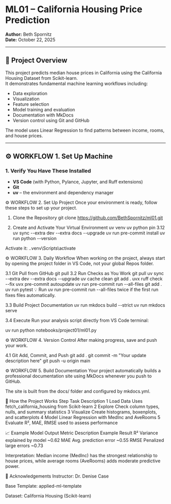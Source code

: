# ML01 – California Housing Price Prediction  

**Author:** Beth Spornitz  
**Date:** October 22, 2025  

---

## 🧠 Project Overview  

This project predicts median house prices in California using the California Housing Dataset from Scikit-learn.  
It demonstrates fundamental machine learning workflows including:
- Data exploration  
- Visualization  
- Feature selection  
- Model training and evaluation  
- Documentation with MkDocs  
- Version control using Git and GitHub  

The model uses Linear Regression to find patterns between income, rooms, and house prices.

---

## ⚙️ WORKFLOW 1. Set Up Machine  

### 1. Verify You Have These Installed
- **VS Code** (with Python, Pylance, Jupyter, and Ruff extensions)
- **Git**
- **uv** – the environment and dependency manager

⚙️ WORKFLOW 2. Set Up Project
Once your environment is ready, follow these steps to set up your project.

1. Clone the Repository
git clone https://github.com/BethSpornitz/ml01.git

1. Create and Activate Your Virtual Environment
uv venv
uv python pin 3.12
uv sync --extra dev --extra docs --upgrade
uv run pre-commit install
uv run python --version

Activate it:
.\.venv\Scripts\activate

⚙️ WORKFLOW 3. Daily Workflow
When working on the project, always start by opening the project folder in VS Code, not your global Repos folder.

3.1 Git Pull from GitHub
git pull
3.2 Run Checks as You Work
git pull
uv sync --extra dev --extra docs --upgrade
uv cache clean
git add .
uvx ruff check --fix
uvx pre-commit autoupdate
uv run pre-commit run --all-files
git add .
uv run pytest
💡 Run uv run pre-commit run --all-files twice if the first run fixes files automatically.

3.3 Build Project Documentation
uv run mkdocs build --strict
uv run mkdocs serve

3.4 Execute
Run your analysis script directly from VS Code terminal:

uv run python notebooks/project01/ml01.py

⚙️ WORKFLOW 4. Version Control
After making progress, save and push your work.

4.1 Git Add, Commit, and Push
git add .
git commit -m "Your update description here"
git push -u origin main


⚙️ WORKFLOW 5. Build Documentation
Your project automatically builds a professional documentation site using MkDocs whenever you push to GitHub.

The site is built from the docs/ folder and configured by mkdocs.yml.


🧩 How the Project Works
Step	Task	Description
1	Load Data	Uses fetch_california_housing from Scikit-learn
2	Explore	Check column types, nulls, and summary statistics
3	Visualize	Create histograms, boxenplots, and scatterplots
4	Model	Linear Regression with MedInc and AveRooms
5	Evaluate	R², MAE, RMSE used to assess performance

📈 Example Model Output
Metric	Description	Example Result
R²	Variance explained by model	~0.62
MAE	Avg. prediction error	~0.55
RMSE	Penalized large errors	~0.73

Interpretation:
Median income (MedInc) has the strongest relationship to house prices, while average rooms (AveRooms) adds moderate predictive power.

🧾 Acknowledgements
Instructor: Dr. Denise Case

Base Template: applied-ml-template

Dataset: California Housing (Scikit-learn)
